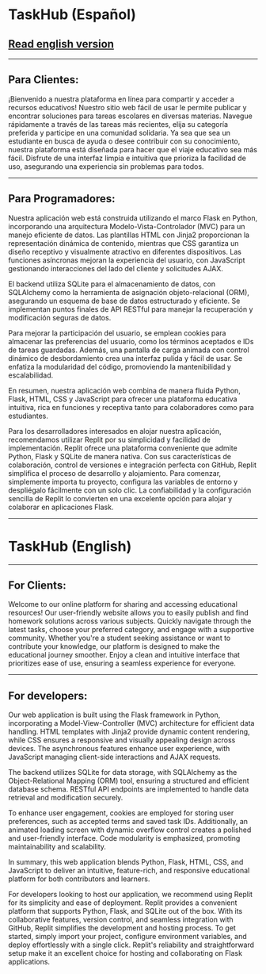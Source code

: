 # TaskHub (Español)

## [Read english version](https://github.com/Jotalea/TaskHub#read-english-version)

---------------------------------------

##	Para Clientes:

¡Bienvenido a nuestra plataforma en línea para compartir y acceder a recursos educativos! Nuestro sitio web fácil de usar le permite publicar y encontrar soluciones para tareas escolares en diversas materias. Navegue rápidamente a través de las tareas más recientes, elija su categoría preferida y participe en una comunidad solidaria. Ya sea que sea un estudiante en busca de ayuda o desee contribuir con su conocimiento, nuestra plataforma está diseñada para hacer que el viaje educativo sea más fácil. Disfrute de una interfaz limpia e intuitiva que prioriza la facilidad de uso, asegurando una experiencia sin problemas para todos.

---------------------------------------

##	Para Programadores:

Nuestra aplicación web está construida utilizando el marco Flask en Python, incorporando una arquitectura Modelo-Vista-Controlador (MVC) para un manejo eficiente de datos. Las plantillas HTML con Jinja2 proporcionan la representación dinámica de contenido, mientras que CSS garantiza un diseño receptivo y visualmente atractivo en diferentes dispositivos. Las funciones asíncronas mejoran la experiencia del usuario, con JavaScript gestionando interacciones del lado del cliente y solicitudes AJAX.

El backend utiliza SQLite para el almacenamiento de datos, con SQLAlchemy como la herramienta de asignación objeto-relacional (ORM), asegurando un esquema de base de datos estructurado y eficiente. Se implementan puntos finales de API RESTful para manejar la recuperación y modificación seguras de datos.

Para mejorar la participación del usuario, se emplean cookies para almacenar las preferencias del usuario, como los términos aceptados e IDs de tareas guardadas. Además, una pantalla de carga animada con control dinámico de desbordamiento crea una interfaz pulida y fácil de usar. Se enfatiza la modularidad del código, promoviendo la mantenibilidad y escalabilidad.

En resumen, nuestra aplicación web combina de manera fluida Python, Flask, HTML, CSS y JavaScript para ofrecer una plataforma educativa intuitiva, rica en funciones y receptiva tanto para colaboradores como para estudiantes.

Para los desarrolladores interesados en alojar nuestra aplicación, recomendamos utilizar Replit por su simplicidad y facilidad de implementación. Replit ofrece una plataforma conveniente que admite Python, Flask y SQLite de manera nativa. Con sus características de colaboración, control de versiones e integración perfecta con GitHub, Replit simplifica el proceso de desarrollo y alojamiento. Para comenzar, simplemente importa tu proyecto, configura las variables de entorno y despliégalo fácilmente con un solo clic. La confiabilidad y la configuración sencilla de Replit lo convierten en una excelente opción para alojar y colaborar en aplicaciones Flask.

---------------------------------------

# TaskHub (English)

---------------------------------------

##	For Clients:

Welcome to our online platform for sharing and accessing educational resources! Our user-friendly website allows you to easily publish and find homework solutions across various subjects. Quickly navigate through the latest tasks, choose your preferred category, and engage with a supportive community. Whether you're a student seeking assistance or want to contribute your knowledge, our platform is designed to make the educational journey smoother. Enjoy a clean and intuitive interface that prioritizes ease of use, ensuring a seamless experience for everyone.

---------------------------------------

##	For developers:

Our web application is built using the Flask framework in Python, incorporating a Model-View-Controller (MVC) architecture for efficient data handling. HTML templates with Jinja2 provide dynamic content rendering, while CSS ensures a responsive and visually appealing design across devices. The asynchronous features enhance user experience, with JavaScript managing client-side interactions and AJAX requests.

The backend utilizes SQLite for data storage, with SQLAlchemy as the Object-Relational Mapping (ORM) tool, ensuring a structured and efficient database schema. RESTful API endpoints are implemented to handle data retrieval and modification securely.

To enhance user engagement, cookies are employed for storing user preferences, such as accepted terms and saved task IDs. Additionally, an animated loading screen with dynamic overflow control creates a polished and user-friendly interface. Code modularity is emphasized, promoting maintainability and scalability.

In summary, this web application blends Python, Flask, HTML, CSS, and JavaScript to deliver an intuitive, feature-rich, and responsive educational platform for both contributors and learners.

For developers looking to host our application, we recommend using Replit for its simplicity and ease of deployment. Replit provides a convenient platform that supports Python, Flask, and SQLite out of the box. With its collaborative features, version control, and seamless integration with GitHub, Replit simplifies the development and hosting process. To get started, simply import your project, configure environment variables, and deploy effortlessly with a single click. Replit's reliability and straightforward setup make it an excellent choice for hosting and collaborating on Flask applications.
